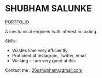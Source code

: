 # SHUBHAM SALUNKE

[PORTFOLIO](https://shubham-salunke.co)

A mechanical engineer with interest in coding.

Skills:
* Wastes time very efficiently
* Proficient at Instagram, Twitter, email
* Walking – I am very good at this

Contact me : 26sshubham@gmail.com
